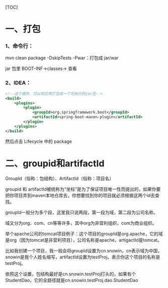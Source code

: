 [TOC]



# 一、打包

### 1、命令行：

mvn clean package -DskipTests -Pwar：打包成 jar/war

jar 包里 BOOT-INF->classes->  查看



### 2、IDEA：

```xml
<!--这个插件，可以将应用打包成一个可执行的jar包-->
<build>
    <plugins>
        <plugin>
            <groupId>org.springframework.boot</groupId>
            <artifactId>spring-boot-maven-plugin</artifactId>
        </plugin>
    </plugins>
</build>
```

然后点击 Lifecycle 中的 package



# 二、groupid和artifactId

GroupId（俗称：包结构）、ArtifactId（俗称：项目名）

groupid 和 artifactId被统称为“坐标”是为了保证项目唯一性而提出的，如果你要把你项目弄到maven本地仓库去，你想要找到你的项目就必须根据这两个id去查找。　　

groupId一般分为多个段，这里我只说两段，第一段为域，第二段为公司名称。

域又分为org、com、cn等等许多，其中org为非营利组织，com为商业组织。

举个apache公司的tomcat项目例子：这个项目的groupId是org.apache，它的域是org（因为tomcat是非营利项目），公司名称是apache，artigactId是tomcat。

比如我创建一个项目，我一般会将groupId设置为cn.snowin，cn表示域为中国，snowin是我个人姓名缩写，artifactId设置为testProj，表示你这个项目的名称是testProj。

依照这个设置，包结构最好是cn.snowin.testProj打头的，如果有个StudentDao，它的全路径就是cn.snowin.testProj.dao.StudentDao

